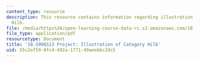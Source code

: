 ```yaml
---
content_type: resource
description: This resource contains information regarding illustration of category
  Hilb.
file: /media/https%3A/open-learning-course-data-rc.s3.amazonaws.com/18-s996-category-theory-for-scientists-spring-2013/55c2ef590fc4492a177149aeebbc2dc5_MIT18_S996S13_CategoryHilb.pdf
file_type: application/pdf
resourcetype: Document
title: '18.S996S13 Project: Illustration of Category Hilb'
uid: 55c2ef59-0fc4-492a-1771-49aeebbc2dc5
---
```


